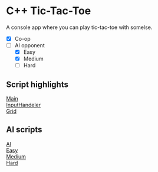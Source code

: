 # C++ Tic-Tac-Toe
A console app where you can play tic-tac-toe with somelse.<br>

- [x] Co-op
- [ ] AI opponent
  - [x] Easy
  - [x] Medium
  - [ ] Hard

## Script highlights
[Main](TicTacToe/TicTacToe.cpp)<br>
[InputHandeler](TicTacToe/InputHandeler.cpp)<br>
[Grid](TicTacToe/Grid.cpp)

## AI scripts
[AI](TicTacToe/AI.cpp)<br>
[Easy](TicTacToe/EasyAI.cpp)<br>
[Medium](TicTacToe/MeduimAI.cpp)<br>
[Hard](TicTacToe/HardAI.cpp)
